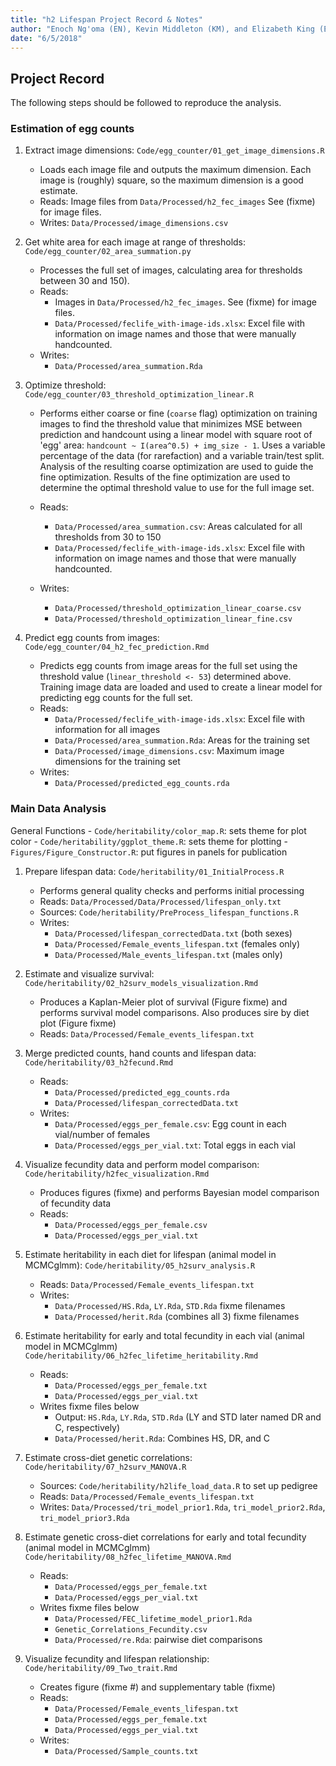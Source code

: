 ```yaml
---
title: "h2 Lifespan Project Record & Notes"
author: "Enoch Ng'oma (EN), Kevin Middleton (KM), and Elizabeth King (EK)"
date: "6/5/2018"
---
```



## Project Record
The following steps should be followed to reproduce the analysis.

### Estimation of egg counts

1. Extract image dimensions:
`Code/egg_counter/01_get_image_dimensions.R`

    - Loads each image file and outputs the maximum dimension. Each image is (roughly) square, so the maximum dimension is a good estimate.
    - Reads: Image files from `Data/Processed/h2_fec_images` See (fixme) for image files. 
    - Writes: `Data/Processed/image_dimensions.csv`

2. Get white area for each image at range of thresholds:
`Code/egg_counter/02_area_summation.py`

    - Processes the full set of images, calculating area for thresholds between 30 and 150).
    - Reads:
        - Images in `Data/Processed/h2_fec_images`. See (fixme) for image files.
        - `Data/Processed/feclife_with-image-ids.xlsx`: Excel file with information on image names and those that were manually handcounted.
    - Writes:
        - `Data/Processed/area_summation.Rda`

3. Optimize threshold: `Code/egg_counter/03_threshold_optimization_linear.R`

    - Performs either coarse or fine (`coarse` flag) optimization on training images to find the threshold value that minimizes MSE between prediction and handcount using a linear model with square root of 'egg' area: `handcount ~ I(area^0.5) + img_size - 1`. Uses a variable percentage of the data (for rarefaction) and a variable train/test split. Analysis of the resulting coarse optimization are used to guide the fine optimization. Results of the fine optimization are used to determine the optimal threshold value to use for the full image set.

    - Reads:
        - `Data/Processed/area_summation.csv`: Areas calculated for all thresholds from 30 to 150
        - `Data/Processed/feclife_with-image-ids.xlsx`: Excel file with information on image names and those that were manually handcounted.
    - Writes:
        - `Data/Processed/threshold_optimization_linear_coarse.csv`
        - `Data/Processed/threshold_optimization_linear_fine.csv`

4. Predict egg counts from images: `Code/egg_counter/04_h2_fec_prediction.Rmd`

    - Predicts egg counts from image areas for the full set using the threshold value (`linear_threshold <- 53`) determined above. Training image data are loaded and used to create a linear model for predicting egg counts for the full set.
    - Reads:
        - `Data/Processed/feclife_with-image-ids.xlsx`: Excel file with information for all images
        - `Data/Processed/area_summation.Rda`: Areas for the training set
        - `Data/Processed/image_dimensions.csv`: Maximum image dimensions for the training set
    - Writes: 
        - `Data/Processed/predicted_egg_counts.rda`
    
### Main Data Analysis

General Functions
    - `Code/heritability/color_map.R`: sets theme for plot color
    - `Code/heritability/ggplot_theme.R`: sets theme for plotting
    - `Figures/Figure_Constructor.R`: put figures in panels for publication

1. Prepare lifespan data: `Code/heritability/01_InitialProcess.R`
    - Performs general quality checks and performs initial processing 
    - Reads: `Data/Processed/Data/Processed/lifespan_only.txt`
    - Sources: `Code/heritability/PreProcess_lifespan_functions.R` 
    - Writes:
        - `Data/Processed/lifespan_correctedData.txt` (both sexes)
        - `Data/Processed/Female_events_lifespan.txt` (females only)
        - `Data/Processed/Male_events_lifespan.txt` (males only)

2. Estimate and visualize survival: `Code/heritability/02_h2surv_models_visualization.Rmd`
    - Produces a Kaplan-Meier plot of survival (Figure fixme) and performs survival model comparisons. Also produces sire by diet plot (Figure fixme)
    - Reads: `Data/Processed/Female_events_lifespan.txt`

3. Merge predicted counts, hand counts and lifespan data: `Code/heritability/03_h2fecund.Rmd`
    - Reads: 
        - `Data/Processed/predicted_egg_counts.rda`
        - `Data/Processed/lifespan_correctedData.txt`
    - Writes:
        - `Data/Processed/eggs_per_female.csv`: Egg count in each vial/number of females
        - `Data/Processed/eggs_per_vial.txt`: Total eggs in each vial

4. Visualize fecundity data and perform model comparison: `Code/heritability/h2fec_visualization.Rmd`
    - Produces figures (fixme) and performs Bayesian model comparison of fecundity data
    - Reads:
        - `Data/Processed/eggs_per_female.csv`
        - `Data/Processed/eggs_per_vial.txt`

5. Estimate heritability in each diet for lifespan (animal model in MCMCglmm): `Code/heritability/05_h2surv_analysis.R`
    - Reads: `Data/Processed/Female_events_lifespan.txt`
    - Writes: 
        - `Data/Processed/HS.Rda`, `LY.Rda`, `STD.Rda` fixme filenames
        - `Data/Processed/herit.Rda` (combines all 3) fixme filenames

6. Estimate heritability for early and total fecundity in each vial (animal model in MCMCglmm)
`Code/heritability/06_h2fec_lifetime_heritability.Rmd`
    - Reads: 
        - `Data/Processed/eggs_per_female.txt`
        - `Data/Processed/eggs_per_vial.txt`
    - Writes fixme files below
        - Output: `HS.Rda`, `LY.Rda`, `STD.Rda` (LY and STD later named DR and C, respectively)
        - `Data/Processed/herit.Rda`: Combines HS, DR, and C

7. Estimate cross-diet genetic correlations: `Code/heritability/07_h2surv_MANOVA.R`
    - Sources: `Code/heritability/h2life_load_data.R` to set up pedigree
    - Reads: `Data/Processed/Female_events_lifespan.txt`
    - Writes: `Data/Processed/tri_model_prior1.Rda`, `tri_model_prior2.Rda`, `tri_model_prior3.Rda`

8. Estimate genetic cross-diet correlations for early and total fecundity (animal model in MCMCglmm)
`Code/heritability/08_h2fec_lifetime_MANOVA.Rmd`
    - Reads: 
        - `Data/Processed/eggs_per_female.txt`
        - `Data/Processed/eggs_per_vial.txt`
    - Writes  fixme files below
        - `Data/Processed/FEC_lifetime_model_prior1.Rda`
        - `Genetic_Correlations_Fecundity.csv`
        - `Data/Processed/re.Rda`: pairwise diet comparisons

9. Visualize fecundity and lifespan relationship: `Code/heritability/09_Two_trait.Rmd`
    - Creates figure (fixme #) and supplementary table (fixme)
    - Reads: 
        - `Data/Processed/Female_events_lifespan.txt`
        - `Data/Processed/eggs_per_female.txt`
        - `Data/Processed/eggs_per_vial.txt`
    - Writes:
        - `Data/Processed/Sample_counts.txt`

